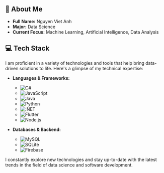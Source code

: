 ## 💫 About Me
- **Full Name:** Nguyen Viet Anh
- **Major:** Data Science
- **Current Focus:** Machine Learning, Artificial Intelligence, Data Analysis

## 💻 Tech Stack
I am proficient in a variety of technologies and tools that help bring data-driven solutions to life. Here's a glimpse of my technical expertise:

- **Languages & Frameworks:**
  - ![C#](https://img.shields.io/badge/c%23-%23239120.svg?style=flat-square&logo=csharp&logoColor=white)
  - ![JavaScript](https://img.shields.io/badge/javascript-%23323330.svg?style=flat-square&logo=javascript&logoColor=%23F7DF1E)
  - ![Java](https://img.shields.io/badge/java-%23ED8B00.svg?style=flat-square&logo=openjdk&logoColor=white)
  - ![Python](https://img.shields.io/badge/python-3670A0?style=flat-square&logo=python&logoColor=ffdd54)
  - ![.NET](https://img.shields.io/badge/.NET-5C2D91?style=flat-square&logo=.net&logoColor=white)
  - ![Flutter](https://img.shields.io/badge/Flutter-02569B?style=flat-square&logo=flutter&logoColor=white)
  - ![Node.js](https://img.shields.io/badge/Node.js-339933?style=flat-square&logo=node.js&logoColor=white)

- **Databases & Backend:**
  - ![MySQL](https://img.shields.io/badge/mysql-4479A1.svg?style=flat-square&logo=mysql&logoColor=white)
  - ![SQLite](https://img.shields.io/badge/sqlite-%2307405e.svg?style=flat-square&logo=sqlite&logoColor=white)
  - ![Firebase](https://img.shields.io/badge/firebase-a08021?style=flat-square&logo=firebase&logoColor=ffcd34)

I constantly explore new technologies and stay up-to-date with the latest trends in the field of data science and software development.
